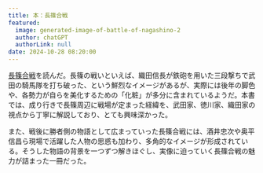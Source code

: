 ```yaml
---
title: 本：長篠合戦
featured:
  image: generated-image-of-battle-of-nagashino-2
  author: chatGPT
  authorLink: null
date: 2024-10-28 08:20:00
---
```

[長篠合戦](https://www.chuko.co.jp/shinsho/2023/12/102785.html)を読んだ。長篠の戦いといえば、織田信長が鉄砲を用いた三段撃ちで武田の騎馬隊を打ち破った、という鮮烈なイメージがあるが、実際には後年の脚色や、各勢力が自らを美化するための「化粧」が多分に含まれているようだ。本書では、成り行きで長篠周辺に戦場が定まった経緯を、武田家、徳川家、織田家の視点から丁寧に解説しており、とても興味深かった。

また、戦後に勝者側の物語として広まっていった長篠合戦には、酒井忠次や奥平信昌ら現場で活躍した人物の思惑も加わり、多角的なイメージが形成されている。そうした物語の背景を一つずつ解きほぐし、実像に迫っていく長篠合戦の魅力が詰まった一冊だった。